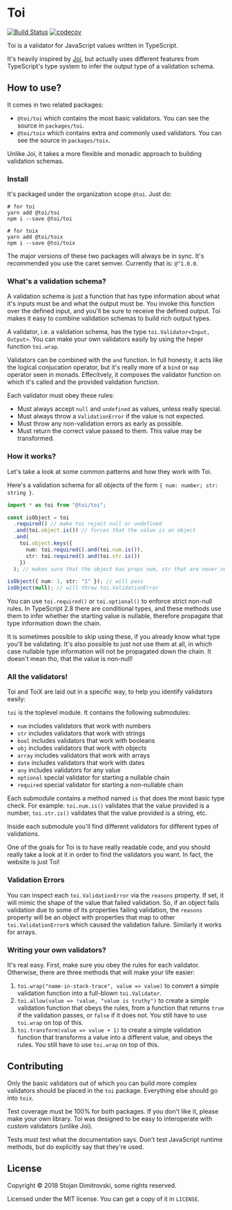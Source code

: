 # Toi

[![Build Status](https://travis-ci.org/hf/toi.svg?branch=master)](https://travis-ci.org/hf/toi) [![codecov](https://codecov.io/gh/hf/toi/branch/master/graph/badge.svg)](https://codecov.io/gh/hf/toi)

Toi is a validator for JavaScript values written in TypeScript.

It's heavily inspired by [Joi](https://github.com/hapijs/joi), but actually
uses different features from TypeScript's type system to infer the output type
of a validation schema.

## How to use?

It comes in two related packages:

- `@toi/toi` which contains the most basic validators. You can see the source in
  `packages/toi`.
- `@toi/toix` which contains extra and commonly used validators. You can see the
  source in `packages/toix`.

Unlike Joi, it takes a more flexible and monadic approach to building
validation schemas.

### Install

It's packaged under the organization scope `@toi`. Just do:

```
# for toi
yarn add @toi/toi
npm i --save @toi/toi

# for toix
yarn add @toi/toix
npm i --save @toi/toix
```

The major versions of these two packages will always be in sync. It's
recommended you use the caret semver. Currently that is: `@^1.0.0`.

### What's a validation schema?

A validation schema is just a function that has type information about what
it's inputs must be and what the output must be. You invoke this function over
the defined input, and you'll be sure to receive the defined output. Toi makes
it easy to combine validation schemas to build rich output types.

A validator, i.e. a validation schema, has the type `toi.Validator<Input, Output>`. You can make your own validators easily by using the heper function
`toi.wrap`.

Validators can be combined with the `and` function. In full honesty, it acts
like the logical conjucation operator, but it's really more of a `bind` or
`map` operator seen in monads. Effecitvely, it composes the validator function
on which it's called and the provided validation function.

Each validator must obey these rules:

- Must always accept `null` and `undefined` as values, unless really special.
- Must always throw a `ValidationError` if the value is not expected.
- Must throw any non-validation errors as early as possible.
- Must return the correct value passed to them. This value may be transformed.

### How it works?

Let's take a look at some common patterns and how they work with Toi.

Here's a validation schema for all objects of the form `{ num: number; str: string }`.

```typescript
import * as toi from "@toi/toi";

const isObject = toi
  .required() // make toi reject null or undefined
  .and(toi.object.is()) // forces that the value is an object
  .and(
    toi.object.keys({
      num: toi.required().and(toi.num.is()),
      str: toi.required().and(toi.str.is())
    })
  ); // makes sure that the object has props num, str that are never null

isObject({ num: 1, str: "1" }); // will pass
isObject(null); // will throw toi.ValidationError
```

You can use `toi.required()` or `toi.optional()` to enforce strict non-null
rules. In TypeScript 2.8 there are conditional types, and these methods use
them to infer whether the starting value is nullable, therefore propagate that
type information down the chain.

It is sometimes possible to skip using these, if you already know what type
you'll be validating. It's also possible to just not use them at all, in which
case nullable type information will not be propagated down the chain. It
doesn't mean tho, that the value is non-null!

### All the validators!

Toi and ToiX are laid out in a specific way, to help you identify validators
easily:

`toi` is the toplevel module. It contains the following submodules:

- `num` includes validators that work with numbers
- `str` includes validators that work with strings
- `bool` includes validators that work with booleans
- `obj` includes validators that work with objects
- `array` includes validators that work with arrays
- `date` includes validators that work with dates
- `any` includes validators for any value
- `optional` special validator for starting a nullable chain
- `required` special validator for starting a non-nullable chain

Each submodule contains a method named `is` that does the most basic type
check. For example: `toi.num.is()` validates that the value provided is a
number, `toi.str.is()` validates that the value provided is a string, etc.

Inside each submodule you'll find different validators for different types of
validations.

One of the goals for Toi is to have really readable code, and you should really
take a look at it in order to find the validators you want. In fact, the
website is just Toi!

### Validation Errors

You can inspect each `toi.ValidationError` via the `reasons` property. If set,
it will mimic the shape of the value that failed validation. So, if an object
fails validation due to some of its properties failing validation, the
`reasons` property will be an object with properties that map to other
`toi.ValidationError`s which caused the validation failure. Similarly it works
for arrays.

### Writing your own validators?

It's real easy. First, make sure you obey the rules for each validator.
Otherwise, there are three methods that will make your life easier:

1.  `toi.wrap("name-in-stack-trace", value => value)` to convert a simple
    validation function into a full-blown `toi.Validator`.
2.  `toi.allow(value => !value, "value is truthy")` to create a simple
    validation function that obeys the rules, from a function that returns
    `true` if the validation passes, or `false` if it does not. You still have
    to use `toi.wrap` on top of this.
3.  `toi.transform(value => value + 1)` to create a simple validation function
    that transforms a value into a different value, and obeys the rules. You
    still have to use `toi.wrap` on top of this.

## Contributing

Only the basic validators out of which you can build more complex validators
should be placed in the `toi` package. Everything else should go into `toix`.

Test coverage must be 100% for both packages. If you don't like it, please make
your own library. Toi was designed to be easy to interoperate with custom
validators (unlike Joi).

Tests must test what the documentation says. Don't test JavaScript runtime
methods, but do explicitly say that they're used.

## License

Copyright &copy; 2018 Stojan Dimitrovski, some rights reserved.

Licensed under the MIT license. You can get a copy of it in `LICENSE`.
